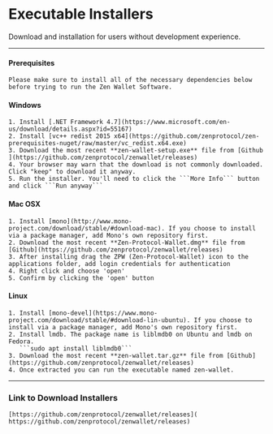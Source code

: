 # Executable Installers

Download and installation for users without development experience.

--------------------------------------------------------------------------------

#### Prerequisites
    Please make sure to install all of the necessary dependencies below before trying to run the Zen Wallet Software.

#### Windows
    1. Install [.NET Framework 4.7​](https://www.microsoft.com/en-us/download/details.aspx?id=55167)
    2. Install [vc++ redist 2015 x64​](https://github.com/zenprotocol/zen-prerequisites-nuget/raw/master/vc_redist.x64.exe)
    3. Download the most recent **zen-wallet-setup.exe** file from [Github​](https://github.com/zenprotocol/zenwallet/releases)
    4. Your browser may warn that the download is not commonly downloaded. Click "keep" to download it anyway.
    5. Run the installer. You'll need to click the ```More Info``` button and click ```Run anyway```

#### Mac OSX
    1. Install [mono](http://www.mono-project.com/download/stable/#download-mac). If you choose to install via a package manager, add Mono's own repository first.
    2. Download the most recent **Zen-Protocol-Wallet.dmg** file from [Github​](https://github.com/zenprotocol/zenwallet/releases)
    3. After installing drag the ZPW (Zen-Protocol-Wallet) icon to the applications folder, add login credentials for authentication
    4. Right click and choose 'open'
    5. Confirm by clicking the 'open' button

#### Linux
    1. Install [mono-devel](https://www.mono-project.com/download/stable/#download-lin-ubuntu). If you choose to install via a package manager, add Mono's own repository first.
    2. Install lmdb. The package name is liblmdb0 on Ubuntu and lmdb on Fedora.
       ```sudo apt install liblmdb0```
    3. Download the most recent **zen-wallet.tar.gz** file from [Github​](https://github.com/zenprotocol/zenwallet/releases)
    4. Once extracted you can run the executable named zen-wallet.

--------------------------------------------------------------------------------

### Link to Download Installers
    [​https://github.com/zenprotocol/zenwallet/releases​](​https://github.com/zenprotocol/zenwallet/releases​)
